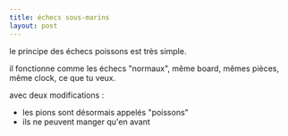 ```yaml
---
title: échecs sous-marins
layout: post
---
```


le principe des échecs poissons est très simple.

il fonctionne comme les échecs "normaux", même board, mêmes pièces, même clock, ce que tu veux.

avec deux modifications :

- les pions sont désormais appelés "poissons"
- ils ne peuvent manger qu'en avant
